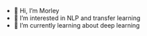 - 👋 Hi, I’m Morley
- 👀 I’m interested in NLP and transfer learning
- 🌱 I’m currently learning about deep learning

<!---
morlz760/morlz760 is a ✨ special ✨ repository because its `README.md` (this file) appears on your GitHub profile.
You can click the Preview link to take a look at your changes.
--->
